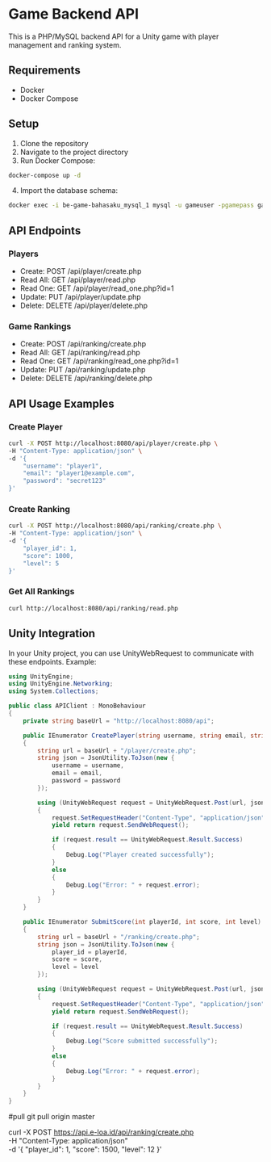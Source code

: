 # Game Backend API

This is a PHP/MySQL backend API for a Unity game with player management and ranking system.

## Requirements

- Docker
- Docker Compose

## Setup

1. Clone the repository
2. Navigate to the project directory
3. Run Docker Compose:
```bash
docker-compose up -d
```

4. Import the database schema:
```bash
docker exec -i be-game-bahasaku_mysql_1 mysql -u gameuser -pgamepass game_db < src/database/schema.sql
```

## API Endpoints

### Players

- Create: POST /api/player/create.php
- Read All: GET /api/player/read.php
- Read One: GET /api/player/read_one.php?id=1
- Update: PUT /api/player/update.php
- Delete: DELETE /api/player/delete.php

### Game Rankings

- Create: POST /api/ranking/create.php
- Read All: GET /api/ranking/read.php
- Read One: GET /api/ranking/read_one.php?id=1
- Update: PUT /api/ranking/update.php
- Delete: DELETE /api/ranking/delete.php

## API Usage Examples

### Create Player
```bash
curl -X POST http://localhost:8080/api/player/create.php \
-H "Content-Type: application/json" \
-d '{
    "username": "player1",
    "email": "player1@example.com",
    "password": "secret123"
}'
```

### Create Ranking
```bash
curl -X POST http://localhost:8080/api/ranking/create.php \
-H "Content-Type: application/json" \
-d '{
    "player_id": 1,
    "score": 1000,
    "level": 5
}'
```

### Get All Rankings
```bash
curl http://localhost:8080/api/ranking/read.php
```

## Unity Integration

In your Unity project, you can use UnityWebRequest to communicate with these endpoints. Example:

```csharp
using UnityEngine;
using UnityEngine.Networking;
using System.Collections;

public class APIClient : MonoBehaviour
{
    private string baseUrl = "http://localhost:8080/api";

    public IEnumerator CreatePlayer(string username, string email, string password)
    {
        string url = baseUrl + "/player/create.php";
        string json = JsonUtility.ToJson(new {
            username = username,
            email = email,
            password = password
        });

        using (UnityWebRequest request = UnityWebRequest.Post(url, json))
        {
            request.SetRequestHeader("Content-Type", "application/json");
            yield return request.SendWebRequest();

            if (request.result == UnityWebRequest.Result.Success)
            {
                Debug.Log("Player created successfully");
            }
            else
            {
                Debug.Log("Error: " + request.error);
            }
        }
    }

    public IEnumerator SubmitScore(int playerId, int score, int level)
    {
        string url = baseUrl + "/ranking/create.php";
        string json = JsonUtility.ToJson(new {
            player_id = playerId,
            score = score,
            level = level
        });

        using (UnityWebRequest request = UnityWebRequest.Post(url, json))
        {
            request.SetRequestHeader("Content-Type", "application/json");
            yield return request.SendWebRequest();

            if (request.result == UnityWebRequest.Result.Success)
            {
                Debug.Log("Score submitted successfully");
            }
            else
            {
                Debug.Log("Error: " + request.error);
            }
        }
    }
}
```

#pull
git pull origin master



curl -X POST https://api.e-loa.id/api/ranking/create.php \
-H "Content-Type: application/json" \
-d '{
    "player_id": 1,
    "score": 1500,
    "level": 12
}'